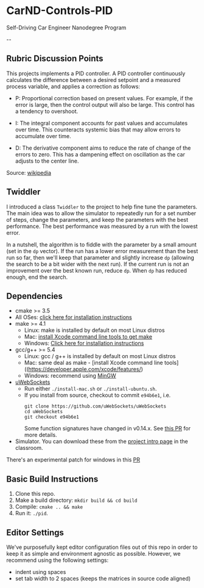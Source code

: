 # CarND-Controls-PID
Self-Driving Car Engineer Nanodegree Program

--

## Rubric Discussion Points

This projects implements a PID controller.  A PID controller continuously calculates the difference between a desired setpoint and a measured process variable, and applies a correction as follows:

* P: Proportional correction based on present values.  For example, if the error is large, then the control output will also be large.  This control has a tendency to overshoot.

* I: The integral component accounts for past values and accumulates over time.  This counteracts systemic bias that may allow errors to accumulate over time.

* D: The derivative component aims to reduce the rate of change of the errors to zero.  This has a dampening effect on oscillation as the car adjusts to the center line.

Source: [wikipedia](https://en.wikipedia.org/wiki/PID_controller)

## Twiddler

I introduced a class `Twiddler` to the project to help fine tune the parameters.  The main idea was to allow the simulator to repeatedly run for a set number of steps, change the parameters, and keep the parameters with the best performance.  The best performance was measured by a run with the lowest error.

In a nutshell, the algorithm is to fiddle with the parameter by a small amount (set in the `dp` vector).  If the run has a lower error measurement than the best run so far, then we'll keep that parameter and slightly increase `dp` (allowing the search to be a bit wider with the next run).  If the current run is not an improvement over the best known run, reduce `dp`.  When `dp` has reduced enough, end the search.

## Dependencies

* cmake >= 3.5
 * All OSes: [click here for installation instructions](https://cmake.org/install/)
* make >= 4.1
  * Linux: make is installed by default on most Linux distros
  * Mac: [install Xcode command line tools to get make](https://developer.apple.com/xcode/features/)
  * Windows: [Click here for installation instructions](http://gnuwin32.sourceforge.net/packages/make.htm)
* gcc/g++ >= 5.4
  * Linux: gcc / g++ is installed by default on most Linux distros
  * Mac: same deal as make - [install Xcode command line tools]((https://developer.apple.com/xcode/features/)
  * Windows: recommend using [MinGW](http://www.mingw.org/)
* [uWebSockets](https://github.com/uWebSockets/uWebSockets)
  * Run either `./install-mac.sh` or `./install-ubuntu.sh`.
  * If you install from source, checkout to commit `e94b6e1`, i.e.
    ```
    git clone https://github.com/uWebSockets/uWebSockets
    cd uWebSockets
    git checkout e94b6e1
    ```
    Some function signatures have changed in v0.14.x. See [this PR](https://github.com/udacity/CarND-MPC-Project/pull/3) for more details.
* Simulator. You can download these from the [project intro page](https://github.com/udacity/self-driving-car-sim/releases) in the classroom.

There's an experimental patch for windows in this [PR](https://github.com/udacity/CarND-PID-Control-Project/pull/3)

## Basic Build Instructions

1. Clone this repo.
2. Make a build directory: `mkdir build && cd build`
3. Compile: `cmake .. && make`
4. Run it: `./pid`.

## Editor Settings

We've purposefully kept editor configuration files out of this repo in order to
keep it as simple and environment agnostic as possible. However, we recommend
using the following settings:

* indent using spaces
* set tab width to 2 spaces (keeps the matrices in source code aligned)
